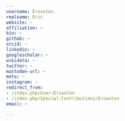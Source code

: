 ```yaml
---
username: Ersaxton
realname: Eric
website: ~
affiliation: ~
bio: ~
github: ~
orcid: ~
linkedin: ~
googlescholar: ~
wikidata: ~
twitter: ~
mastodon-url: ~
meta: ~
instagram: ~
redirect_from:
- /index.php/User:Ersaxton
- /index.php/Special:Contributions/Ersaxton
email: ~

---
```

